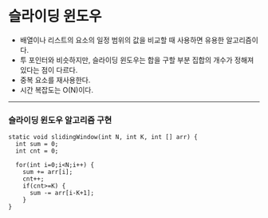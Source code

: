 # 슬라이딩 윈도우
- 배열이나 리스트의 요소의 일정 범위의 값을 비교할 때 사용하면 유용한 알고리즘이다.
- 투 포인터와 비슷하지만, 슬라이딩 윈도우는 합을 구할 부분 집합의 개수가 정해져 있다는 점이 다르다.
- 중복 요소를 재사용한다.
- 시간 복잡도는 O(N)이다.

***
### 슬라이딩 윈도우 알고리즘 구현
```
static void slidingWindow(int N, int K, int [] arr) {
  int sum = 0;
  int cnt = 0;
  
  for(int i=0;i<N;i++) {
    sum += arr[i];
    cnt++;
    if(cnt>=K) {
      sum -= arr[i-K+1];
    }
}
```
